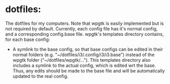 # dotfiles:

The dotfiles for my computers. Note that wpgtk is easily implemented but is not required by default.
Currently, each config file has it's normal config, and a corresponding config.base file. wpgtk's 
templates directory contains, for each base config:
  - A symlink to the base config, so that base configs can be edited in their normal folders (e.g.
    "~/dotfiles/i3/.config/i3/i3.base") instead of the wpgtk folder ("~/dotfiles/wpgtk/..."). This
    templates directory also includes a symlink to the actual config, which is edited wrt the base.
    Thus, any edits should be made to the base file and will be automatically updated to the real
    config.

